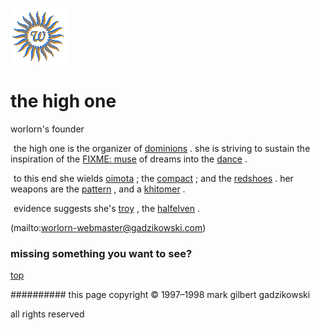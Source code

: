 ![wsun](assets/wsun.gif)

# the high one



worlorn's founder

![xparent](assets/xparent.gif) the high one is the organizer of  [dominions](dominions.md) . she is striving to sustain the inspiration of the  [FIXME: muse](muse.md)  of dreams into the  [dance](dance.md) .

  ![xparent](assets/xparent.gif) to this end she wields  [oimota](oimota.md) ; the  [compact](compact.md) ; and the  [redshoes](redshoes.md) . her weapons are the  [pattern](pattern.md) , and a  [khitomer](khitomer.md) .

  ![xparent](assets/xparent.gif) evidence suggests she's  [troy](troy.md) , the  [halfelven](halfelven.md) .

 

 (mailto:worlorn-webmaster@gadzikowski.com) 


### missing something you want to see?



 [top](#top) 


########## this page copyright © 1997–1998 mark gilbert gadzikowski

all rights reserved